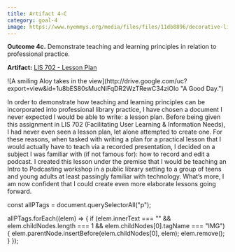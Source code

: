 ```yaml
---
title: Artifact 4-C
category: goal-4
image: https://www.nyemmys.org/media/files/files/11db8896/decorative-line-break-29.png
---
```


**Outcome 4c.** Demonstrate teaching and learning principles in relation to professional practice.

**Artifact:** [LIS 702 - Lesson Plan](https://docs.google.com/document/d/1sOF1lHllqhrC-Nvk0raIv6zRF4WhecxUUIey-myU7xE/edit?usp=sharing)

<div class="image-left" markdown="1">
![A smiling Aloy takes in the view](http://drive.google.com/uc?export=view&id=1u8bES80sMucNiFqDR2WzTRewC34ziOIo "A Good Day.")
</div>

In order to demonstrate how teaching and learning principles can be incorporated into professional library practice, I have chosen a document I never expected I would be able to write: a lesson plan. Before being given this assignment in LIS 702 (Facilitating User Learning & Information Needs), I had never even seen a lesson plan, let alone attempted to create one. For these reasons, when tasked with writing a plan for a practical lesson that I would actually have to teach via a recorded presentation, I decided on a subject I was familiar with (if not famous for): how to record and edit a podcast. I created this lesson under the premise that I would be teaching an Intro to Podcasting workshop in a public library setting to a group of teens and young adults at least passingly familiar with technology. What’s more, I am now confident that I could create even more elaborate lessons going forward.

const allPTags = document.querySelectorAll("p");

allPTags.forEach((elem) => {
    if (elem.innerText === "" && elem.childNodes.length === 1 && elem.childNodes[0].tagName === "IMG") {
        elem.parentNode.insertBefore(elem.childNodes[0], elem);
        elem.remove();
    }
});